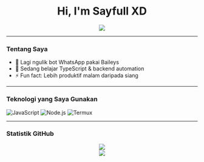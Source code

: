 <h1 align="center">Hi, I'm Sayfull XD</h1>

<p align="center">
  <img src="https://readme-typing-svg.demolab.com?font=Fira+Code&duration=3000&pause=1000&color=F79E1B&center=true&vCenter=true&multiline=true&width=400&lines=Selamat+datang+di+profil+GitHub+SayfullXD!;Senang+bertemu+denganmu+di+sini." />
</p>

---

### Tentang Saya
- 🔭 Lagi ngulik bot WhatsApp pakai Baileys
- 🌱 Sedang belajar TypeScript & backend automation
- ⚡ Fun fact: Lebih produktif malam daripada siang

---

### Teknologi yang Saya Gunakan

![JavaScript](https://img.shields.io/badge/-JavaScript-F7DF1E?style=flat-square&logo=javascript&logoColor=black)
![Node.js](https://img.shields.io/badge/-Node.js-339933?style=flat-square&logo=node.js&logoColor=white)
![Termux](https://img.shields.io/badge/-Termux-000000?style=flat-square&logo=termux&logoColor=white)

---

### Statistik GitHub

<p align="center">
  <img src="https://github-readme-stats.vercel.app/api?username=S4yfullXD&show_icons=true&theme=radical" />
  <br/>
  <img src="https://github-readme-stats.vercel.app/api/top-langs/?username=S4yfullXD&layout=compact&theme=radical" />
</p>
